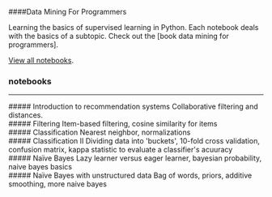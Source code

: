 ####Data Mining For Programmers

Learning the basics of supervised learning in Python. Each notebook deals with
the basics of a subtopic. Check out the [book data mining for programmers].

[View all notebooks].

### notebooks
<hr>
##### Introduction to recommendation systems
Collaborative filtering and distances.
<br>
##### Filtering
Item-based filtering, cosine similarity for items
<br>
##### Classification
Nearest neighbor, normalizations
<br>
##### Classification II
Dividing data into 'buckets', 10-fold cross validation, confusion matrix, kappa statistic to evaluate a classifier's acuuracy 
<br>
##### Naïve Bayes
Lazy learner versus eager learner, bayesian probability, naive bayes basics
<br>
##### Naïve Bayes with unstructured data
Bag of words, priors, additive smoothing, more naive bayes
<br>

[View all notebooks]:http://nbviewer.ipython.org/github/harshays/dataMiningForProgrammers/tree/master/
